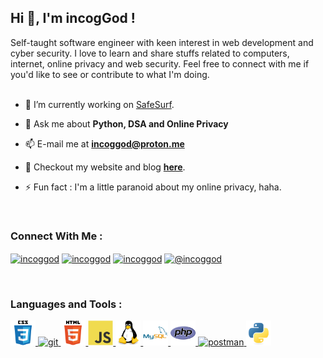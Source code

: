 

<h2 align="left">Hi 👋, I'm incogGod !</h2>

Self-taught software engineer with keen interest in web development and cyber security. I love to learn and share stuffs related to computers, internet, online privacy and web security. Feel free to connect with me if you'd like to see or contribute to what I'm doing.
<br><br>

<!--
- 🔭 I’m currently working on [PP](incoggod.in)

- 👯 I’m looking to collaborate on [PP](incoggod.in)

- 👨‍💻 All of my projects are available at [incoggod.in](incoggod.in)

- 📝 I regularly write articles on [blog.incoggod.in](blog.incoggod.in)

- 📄 Know about my experiences [incoggod.in](incoggod.in)

-->
- 🔭 I’m currently working on [SafeSurf](https://safesurf.vercel.app).

- 💬 Ask me about **Python, DSA and Online Privacy**

- 📫 E-mail me at **incoggod@proton.me**

- 👀 Checkout my website and blog **[here](https://incoggod.com)**. 

- ⚡ Fun fact : I'm a little paranoid about my online privacy, haha.

 <br>

<h3 align="left">Connect With Me :</h3>
<p align="left">
<a href="https://twitter.com/incoggod" target="blank"><img align="center" src="https://raw.githubusercontent.com/rahuldkjain/github-profile-readme-generator/master/src/images/icons/Social/twitter.svg" alt="incoggod" height="30" width="40" /></a>
<a href="https://linkedin.com/in/incoggod" target="blank"><img align="center" src="https://raw.githubusercontent.com/rahuldkjain/github-profile-readme-generator/master/src/images/icons/Social/linked-in-alt.svg" alt="incoggod" height="30" width="40" /></a>
<a href="https://www.leetcode.com/incoggod" target="blank"><img align="center" src="https://raw.githubusercontent.com/rahuldkjain/github-profile-readme-generator/master/src/images/icons/Social/leet-code.svg" alt="incoggod" height="30" width="40" /></a>
<a href="https://medium.com/@incoggod" target="blank"><img align="center" src="https://raw.githubusercontent.com/rahuldkjain/github-profile-readme-generator/master/src/images/icons/Social/medium.svg" alt="@incoggod" height="30" width="40" /></a>
</p>
<!--
<a href="https://instagram.com/incoggod" target="blank"><img align="center" src="https://raw.githubusercontent.com/rahuldkjain/github-profile-readme-generator/master/src/images/icons/Social/instagram.svg" alt="incoggod" height="30" width="40" /></a>
<a href="https://www.codechef.com/users/incoggod" target="blank"><img align="center" src="https://cdn.jsdelivr.net/npm/simple-icons@3.1.0/icons/codechef.svg" alt="incoggod" height="30" width="40" /></a>
<a href="https://codeforces.com/profile/incoggod" target="blank"><img align="center" src="https://raw.githubusercontent.com/rahuldkjain/github-profile-readme-generator/master/src/images/icons/Social/codeforces.svg" alt="incoggod" height="30" width="40" /></a>
-->
<br>
<h3 align="left">Languages and Tools :</h3>
<p align="left"> <a href="https://www.w3schools.com/css/" target="_blank" rel="noreferrer"> <img src="https://raw.githubusercontent.com/devicons/devicon/master/icons/css3/css3-original-wordmark.svg" alt="css3" width="40" height="40"/> </a> <a href="https://git-scm.com/" target="_blank" rel="noreferrer"> <img src="https://www.vectorlogo.zone/logos/git-scm/git-scm-icon.svg" alt="git" width="40" height="40"/> </a> <a href="https://www.w3.org/html/" target="_blank" rel="noreferrer"> <img src="https://raw.githubusercontent.com/devicons/devicon/master/icons/html5/html5-original-wordmark.svg" alt="html5" width="40" height="40"/> </a> <a href="https://developer.mozilla.org/en-US/docs/Web/JavaScript" target="_blank" rel="noreferrer"> <img src="https://raw.githubusercontent.com/devicons/devicon/master/icons/javascript/javascript-original.svg" alt="javascript" width="40" height="40"/> </a> <a href="https://www.linux.org/" target="_blank" rel="noreferrer"> <img src="https://raw.githubusercontent.com/devicons/devicon/master/icons/linux/linux-original.svg" alt="linux" width="40" height="40"/> </a> <a href="https://www.mysql.com/" target="_blank" rel="noreferrer"> <img src="https://raw.githubusercontent.com/devicons/devicon/master/icons/mysql/mysql-original-wordmark.svg" alt="mysql" width="40" height="40"/> </a> <a href="https://www.php.net" target="_blank" rel="noreferrer"> <img src="https://raw.githubusercontent.com/devicons/devicon/master/icons/php/php-original.svg" alt="php" width="40" height="40"/> </a> <a href="https://postman.com" target="_blank" rel="noreferrer"> <img src="https://www.vectorlogo.zone/logos/getpostman/getpostman-icon.svg" alt="postman" width="40" height="40"/> </a> <a href="https://www.python.org" target="_blank" rel="noreferrer"> <img src="https://raw.githubusercontent.com/devicons/devicon/master/icons/python/python-original.svg" alt="python" width="40" height="40"/> </a> </p>



<!--
 <img src="https://komarev.com/ghpvc/?username=incoggod&label=Profile%20Views%20(From%20Sept%202022)&color=0e75b6&style=flat" alt="incoggod" /> 
<p><img align="left" src="https://github-readme-stats.vercel.app/api/top-langs?username=incoggod&show_icons=true&locale=en&layout=compact" alt="incoggod" /></p>

<p>&nbsp;<img align="center" src="https://github-readme-stats.vercel.app/api?username=incoggod&show_icons=true&locale=en" alt="incoggod" /></p>

-->
